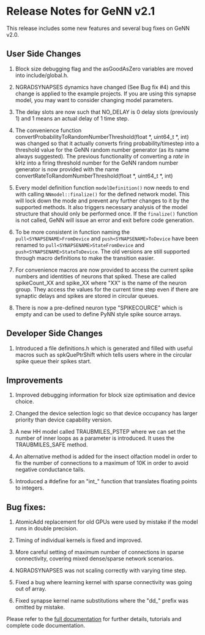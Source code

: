 Release Notes for GeNN v2.1
====

This release includes some new features and several bug fixes 
on GeNN v2.0.

User Side Changes
----

1. Block size debugging flag and the asGoodAsZero variables are moved into include/global.h.

2. NGRADSYNAPSES dynamics have changed (See Bug fix #4) and this change is applied to the example projects. If you are using this synapse model,
you may want to consider changing model parameters.

3. The delay slots are now such that NO_DELAY is 0 delay slots (previously 1) and 1 means an actual delay of 1 time step.

4. The convenience function convertProbabilityToRandomNumberThreshold(float *, uint64_t *, int) was changed so that it actually converts firing probability/timestep into a threshold value for the GeNN random number generator (as its name always suggested). The previous functionality of converting a *rate* in kHz into a firing threshold number for the GeNN random number generator is now provided with the name convertRateToRandomNumberThreshold(float *, uint64_t *, int)

5. Every model definition function `modelDefinition()` now needs to end with calling `NNmodel::finalize()` for the defined network model. This will lock down the mode and prevent any further changes to it by the supported methods. It also triggers necessary analysis of the model structure that should only be performed once. If the `finalize()` function is not called, GeNN will issue an error and exit before code generation.

6. To be more consistent in function naming the `pull<SYNAPSENAME>FromDevice` and `push<SYNAPSENAME>ToDevice` have been renamed to `pull<SYNAPSENAME>StateFromDevice` and `push<SYNAPSENAME>StateToDevice`. The old versions are still supported through macro definitions to make the transition easier.

7. For convenience macros are now provided to access the current spike numbers and identities of neurons that spiked. These are called spikeCount_XX and spike_XX where "XX" is the name of the neuron group. They access the values for the current time step even if there are synaptic delays and spikes are stored in circular queues.

8. There is now a pre-defined neuron type "SPIKECOURCE" which is empty and can be used to define PyNN style spike source arrays. 

Developer Side Changes
----

1. Introduced a file definitions.h which is generated and filled with useful macros such as spkQuePtrShift which tells users where in the circular spike queue their spikes start.

Improvements
----

1. Improved debugging information for block size optimisation
and device choice.

2. Changed the device selection logic so that device occupancy has larger priority than device capability version.

3. A new HH model called TRAUBMILES\_PSTEP where we can set the number of inner loops as a parameter is introduced. It uses the TRAUBMILES\_SAFE method. 

4. An alternative method is added for the insect olfaction model in order
to fix the number of connections to a maximum of 10K in order to avoid
negative conductance tails.

5. Introduced a #define for an "int_" function that translates floating points to integers.

Bug fixes:
----

1. AtomicAdd replacement for old GPUs were used by mistake if the model runs in double precision. 

2. Timing of individual kernels is fixed and improved.

3. More careful setting of maximum number of connections in sparse connectivity, covering mixed dense/sparse network scenarios.

4. NGRADSYNAPSES was not scaling correctly with varying time step. 

5. Fixed a bug where learning kernel with sparse connectivity was going out of array.

6. Fixed synapse kernel name substitutions where the "dd_" prefix was omitted by mistake.

Please refer to the [full documentation](http://genn-team.github.io/genn/documentation/html/index.html) for further details, tutorials and complete code documentation.
